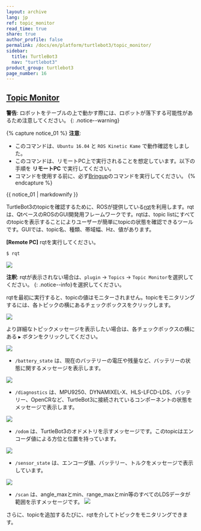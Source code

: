 ```yaml
---
layout: archive
lang: jp
ref: topic_monitor
read_time: true
share: true
author_profile: false
permalink: /docs/en/platform/turtlebot3/topic_monitor/
sidebar:
  title: TurtleBot3
  nav: "turtlebot3"
product_group: turtlebot3
page_number: 16
---
```


<div style="counter-reset: h1 8"></div>
<div style="counter-reset: h2 0"></div>

<!--[dummy Header 1]>
  <h1 id="basic-operation"><a href="#basic-operation">Basic Operation</a></h1>
<![end dummy Header 1]-->

## [Topic Monitor](#topic-monitor)

**警告**: ロボットをテーブルの上で動かす際には、ロボットが落下する可能性があるため注意してください。
{: .notice--warning}

{% capture notice_01 %}
**注意**:
- このコマンドは、`Ubuntu 16.04` と `ROS Kinetic Kame` で動作確認をしました。
- このコマンドは、リモートPC上で実行されることを想定しています。以下の手順を **リモートPC** で実行してください。
- コマンドを使用する前に、必ず[Bringup](/docs/en/platform/turtlebot3/bringup/#bringup)のコマンドを実行してください。
{% endcapture %}
<div class="notice--info">{{ notice_01 | markdownify }}</div>

TurtleBot3のtopicを確認するために、ROSが提供している[rqt][rqt]を利用します。rqtは、QtベースのROSのGUI開発用フレームワークです。rqtは、topic listにすべてのtopicを表示することによりユーザーが簡単にtopicの状態を確認できるツールです。GUIでは、topic名、種類、帯域幅、Hz、値があります。

**[Remote PC]** rqtを実行してください。
``` bash
$ rqt
```
![](/assets/images/platform/turtlebot3/example/rqt_1.png)

**注釈**: rqtが表示されない場合は、`plugin` -> `Topics` -> `Topic Monitor`を選択してください。
{: .notice--info}を選択してください。

rqtを最初に実行すると、topicの値はモニターされません。topicをモニタリングするには、各トピックの横にあるチェックボックスをクリックします。

![](/assets/images/platform/turtlebot3/example/rqt_2.png)

より詳細なトピックメッセージを表示したい場合は、各チェックボックスの横にある `▶` ボタンをクリックしてください。

![](/assets/images/platform/turtlebot3/example/rqt_3.png)


- `/battery_state` は、現在のバッテリーの電圧や残量など、バッテリーの状態に関するメッセージを表示します。

![](/assets/images/platform/turtlebot3/example/rqt_4.png)

- `/diagnostics` は、MPU9250、DYNAMIXEL-X、HLS-LFCD-LDS、バッテリー、OpenCRなど、TurtleBot3に接続されているコンポーネントの状態をメッセージで表示します。

![](/assets/images/platform/turtlebot3/example/rqt_5.png)

- `/odom` は、TurtleBot3のオドメトリを示すメッセージです。このtopicはエンコーダ値による方位と位置を持っています。

![](/assets/images/platform/turtlebot3/example/rqt_6.png)

- `/sensor_state` は、エンコーダ値、バッテリー、トルクをメッセージで表示しています。

![](/assets/images/platform/turtlebot3/example/rqt_7.png)

- `/scan` は、angle_maxとmin、range_maxとmin等のすべてのLDSデータが範囲を示すメッセージです。
![](/assets/images/platform/turtlebot3/example/rqt_8.png)

さらに、topicを追加するたびに、rqtを介してトピックをモニタリングできます。

[bringup]: /docs/en/platform/turtlebot3/bringup/#bringup
[rqt]: http://wiki.ros.org/rqt
